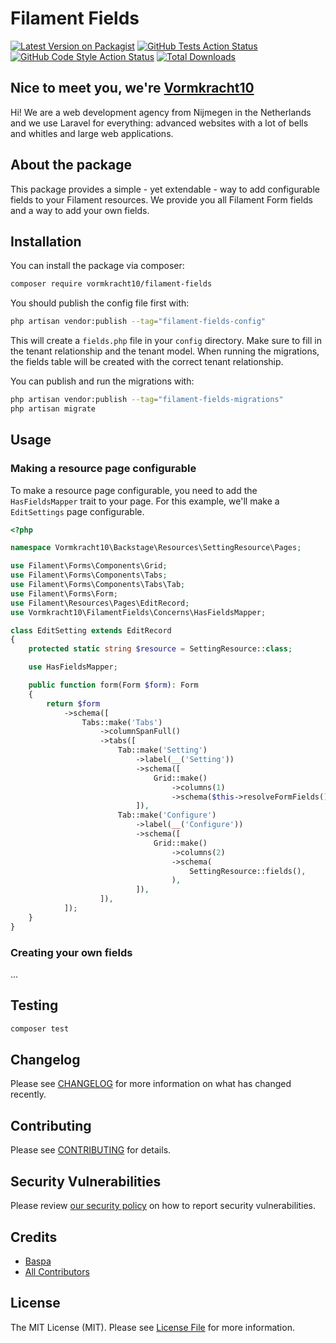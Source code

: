 # Filament Fields

[![Latest Version on Packagist](https://img.shields.io/packagist/v/vormkracht10/filament-fields.svg?style=flat-square)](https://packagist.org/packages/vormkracht10/filament-fields)
[![GitHub Tests Action Status](https://img.shields.io/github/actions/workflow/status/vormkracht10/filament-fields/run-tests.yml?branch=main&label=tests&style=flat-square)](https://github.com/vormkracht10/filament-fields/actions?query=workflow%3Arun-tests+branch%3Amain)
[![GitHub Code Style Action Status](https://img.shields.io/github/actions/workflow/status/vormkracht10/filament-fields/fix-php-code-styling.yml?branch=main&label=code%20style&style=flat-square)](https://github.com/vormkracht10/filament-fields/actions?query=workflow%3A"Fix+PHP+code+styling"+branch%3Amain)
[![Total Downloads](https://img.shields.io/packagist/dt/vormkracht10/filament-fields.svg?style=flat-square)](https://packagist.org/packages/vormkracht10/filament-fields)

## Nice to meet you, we're [Vormkracht10](https://vormkracht10.nl)

Hi! We are a web development agency from Nijmegen in the Netherlands and we use Laravel for everything: advanced websites with a lot of bells and whitles and large web applications.

## About the package

This package provides a simple - yet extendable - way to add configurable fields to your Filament resources. We provide you all Filament Form fields and a way to add your own fields.

## Installation

You can install the package via composer:

```bash
composer require vormkracht10/filament-fields
```

You should publish the config file first with:

```bash
php artisan vendor:publish --tag="filament-fields-config"
```

This will create a `fields.php` file in your `config` directory. Make sure to fill in the tenant relationship and the tenant model. When running the migrations, the fields table will be created with the correct tenant relationship.

You can publish and run the migrations with:

```bash
php artisan vendor:publish --tag="filament-fields-migrations"
php artisan migrate
```

## Usage

### Making a resource page configurable

To make a resource page configurable, you need to add the `HasFieldsMapper` trait to your page. For this example, we'll make a `EditSettings` page configurable.

```php
<?php

namespace Vormkracht10\Backstage\Resources\SettingResource\Pages;

use Filament\Forms\Components\Grid;
use Filament\Forms\Components\Tabs;
use Filament\Forms\Components\Tabs\Tab;
use Filament\Forms\Form;
use Filament\Resources\Pages\EditRecord;
use Vormkracht10\FilamentFields\Concerns\HasFieldsMapper;

class EditSetting extends EditRecord
{
    protected static string $resource = SettingResource::class;

    use HasFieldsMapper;

    public function form(Form $form): Form
    {
        return $form
            ->schema([
                Tabs::make('Tabs')
                    ->columnSpanFull()
                    ->tabs([
                        Tab::make('Setting')
                            ->label(__('Setting'))
                            ->schema([
                                Grid::make()
                                    ->columns(1)
                                    ->schema($this->resolveFormFields()),
                            ]),
                        Tab::make('Configure')
                            ->label(__('Configure'))
                            ->schema([
                                Grid::make()
                                    ->columns(2)
                                    ->schema(
                                        SettingResource::fields(),
                                    ),
                            ]),
                    ]),
            ]);
    }
}
```

### Creating your own fields

...

## Testing

```bash
composer test
```

## Changelog

Please see [CHANGELOG](CHANGELOG.md) for more information on what has changed recently.

## Contributing

Please see [CONTRIBUTING](.github/CONTRIBUTING.md) for details.

## Security Vulnerabilities

Please review [our security policy](../../security/policy) on how to report security vulnerabilities.

## Credits

- [Baspa](https://github.com/vormkracht10)
- [All Contributors](../../contributors)

## License

The MIT License (MIT). Please see [License File](LICENSE.md) for more information.
